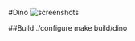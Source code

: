 #Dino
![screenshots](http://i.imgur.com/xIKPEFF.png)

##Build
    ./configure
    make
    build/dino
